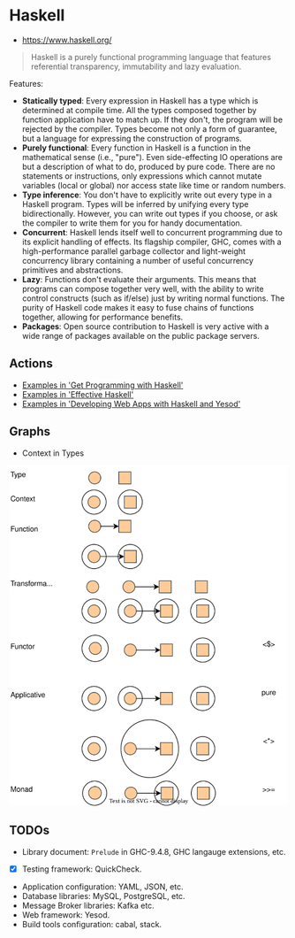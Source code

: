 # Haskell
* https://www.haskell.org/

> Haskell is a purely functional programming language that features referential transparency, immutability and lazy evaluation.

Features:
- **Statically typed**: Every expression in Haskell has a type which is determined at compile time. All the types composed together by function application have to match up. If they don't, the program will be rejected by the compiler. Types become not only a form of guarantee, but a language for expressing the construction of programs.
- **Purely functional**: Every function in Haskell is a function in the mathematical sense (i.e., "pure"). Even side-effecting IO operations are but a description of what to do, produced by pure code. There are no statements or instructions, only expressions which cannot mutate variables (local or global) nor access state like time or random numbers.
- **Type inference**: You don't have to explicitly write out every type in a Haskell program. Types will be inferred by unifying every type bidirectionally. However, you can write out types if you choose, or ask the compiler to write them for you for handy documentation.
- **Concurrent**: Haskell lends itself well to concurrent programming due to its explicit handling of effects. Its flagship compiler, GHC, comes with a high-performance parallel garbage collector and light-weight concurrency library containing a number of useful concurrency primitives and abstractions.
- **Lazy**: Functions don't evaluate their arguments. This means that programs can compose together very well, with the ability to write control constructs (such as if/else) just by writing normal functions. The purity of Haskell code makes it easy to fuse chains of functions together, allowing for performance benefits.
- **Packages**: Open source contribution to Haskell is very active with a wide range of packages available on the public package servers.

## Actions
* [Examples in 'Get Programming with Haskell'](./get-programming-with-haskell/README.md)
* [Examples in 'Effective Haskell'](./effective-haskell/README.md)
* [Examples in 'Developing Web Apps with Haskell and Yesod'](./learn-yesod/README.md)

## Graphs

- Context in Types

![Context](./graphs/context.svg)

## TODOs

- Library document: `Prelude` in GHC-9.4.8, GHC langauge extensions, etc.
- [x] Testing framework: QuickCheck.
- Application configuration: YAML, JSON, etc.
- Database libraries: MySQL, PostgreSQL, etc.
- Message Broker libraries: Kafka etc.
- Web framework: Yesod.
- Build tools configuration: cabal, stack.
